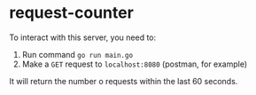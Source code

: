 # request-counter

To interact with this server, you need to:

1. Run command `go run main.go`
2. Make a `GET` request to `localhost:8080` (postman, for example)

It will return the number o requests within the last 60 seconds.